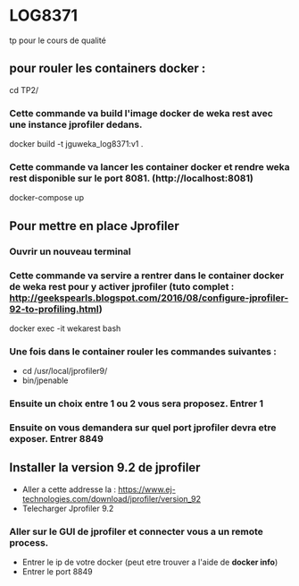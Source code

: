 # LOG8371
tp pour le cours de qualité

## pour rouler les containers docker :

cd TP2/
### Cette commande va build l'image docker de weka rest avec une instance jprofiler dedans.
docker build -t jguweka_log8371:v1 .

### Cette commande va lancer les container docker et rendre weka rest disponible sur le port 8081. (http://localhost:8081)
docker-compose up

## Pour mettre en place Jprofiler

### Ouvrir un nouveau terminal

### Cette commande va servire a rentrer dans le container docker de weka rest pour y activer jprofiler (tuto complet : http://geekspearls.blogspot.com/2016/08/configure-jprofiler-92-to-profiling.html)

docker exec -it wekarest bash 

### Une fois dans le container rouler les commandes suivantes :

* cd /usr/local/jprofiler9/
* bin/jpenable

### Ensuite un choix entre 1 ou 2 vous sera proposez. Entrer 1
### Ensuite on vous demandera sur quel port jprofiler devra etre exposer. Entrer 8849

## Installer la version 9.2 de jprofiler
* Aller a cette addresse la : https://www.ej-technologies.com/download/jprofiler/version_92
* Telecharger Jprofiler 9.2

### Aller sur le GUI de jprofiler et connecter vous a un remote process.
* Entrer le ip de votre docker (peut etre trouver a l'aide de __docker info__)
* Entrer le port 8849
